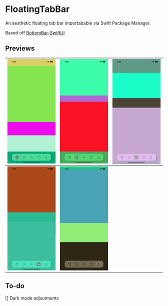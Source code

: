 # FloatingTabBar

An aesthetic floating tab bar importabable via Swift Package Manager. 

Based off [BottomBar-SwiftUI](https://github.com/smartvipere75/bottombar-swiftui)

## Previews

| ![](screen1.png) | ![](screen2.png) | ![](screen3.png) |
|--|--|--|
| ![](screen4.png) | ![](screen5.png) | |

## To-do
[] Dark mode adjsutments
